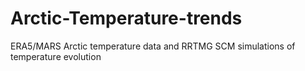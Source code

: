 # Arctic-Temperature-trends
ERA5/MARS Arctic temperature data and RRTMG SCM simulations of temperature evolution
